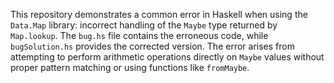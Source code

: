 This repository demonstrates a common error in Haskell when using the `Data.Map` library: incorrect handling of the `Maybe` type returned by `Map.lookup`. The `bug.hs` file contains the erroneous code, while `bugSolution.hs` provides the corrected version.  The error arises from attempting to perform arithmetic operations directly on `Maybe` values without proper pattern matching or using functions like `fromMaybe`.